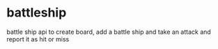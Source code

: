 # battleship
battle ship api to create board, add a battle ship and take an attack and report it as hit or miss
